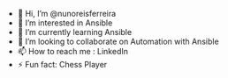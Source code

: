 - 👋 Hi, I’m @nunoreisferreira
- 👀 I’m interested in Ansible
- 🌱 I’m currently learning Ansible
- 💞️ I’m looking to collaborate on Automation with Ansible
- 📫 How to reach me : LinkedIn
- ⚡ Fun fact: Chess Player
